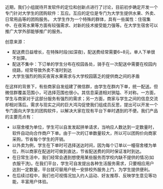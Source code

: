 近期，我们小组就待开发软件的定位和创新点进行了讨论，目前初步确定开发一个专门针对大学生的团购软件：互应。互应的定位是专门为大学生提供水果、外卖、日常用品等的团购服务。
大学生作为一个特殊的群体，具有一些属性：住宿集中、在夜宵水果等方面有较强需求、对新的技术接受能力强等。在大学生宿舍可以推广大学外部能够推广的服务。

创意来源：

- 配送费日益增长，在特殊时段(如深夜)，配送费经常需要6~8元，单人下单很不划算。
- 配送不集中：下订单的学生分布在校园各处，骑手在一次配送中需要在校园内绕路，经常导致外卖不准时到达
- 大学生强烈的购买夜宵水果需求与大学校园匮乏的提供商之间的矛盾

在这样的背景下，有些商家自发组建了微信群，由学生在群内下单，统一配送。但微信群覆盖范围小，可选择范围也很小。其信息渠道相对狭隘、不对称。一方面，学生与商家对于这部分服务有强烈的需求；另一方面，商家与学生之间的信息交流却相对落后。需求与现实之间的巨大鸿沟促使我们组成员反思，提出可以开发一个专门面向大学生的团购软件，以解决大家在现有平台下单时遇到的不便。我们产品的主要亮点有：

- 以宿舍楼为单位，学生可以自发发起拼单请求，当响应人数达到一定数量时，软件自动向合作商户下单。由于一次的订单数量较大，所以可以团购价向商家采购，节省每个学生的开销。
- 以外卖为例，学生在下单时可选择送达时间，因为每个订单以一幢宿舍楼为单位，所以商家在配送时可做到直达，节省配送费的同时保证准时到达。
- 在日常生活中，我们经常会遇到想使用某些服务而学校内缺不提供的情况(如衣服干洗)。在我们平台，学生可自发提出各种生活服务需求，只要相应用户达到一定数量，平台就可替用户统一安排校外服务上门，为学生提供便利。
- 在后续过程中，我们也可视情况加入约人运动、好友推荐、反映学生意见等功能，丰富用户体验。
